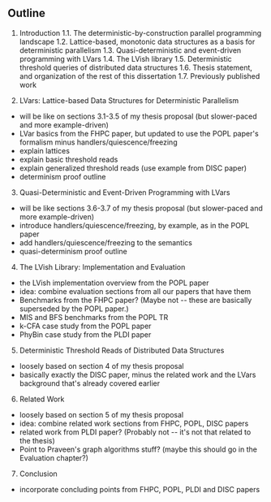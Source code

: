 ## Outline

1. Introduction
  1.1. The deterministic-by-construction parallel programming landscape
  1.2. Lattice-based, monotonic data structures as a basis for deterministic parallelism
  1.3. Quasi-deterministic and event-driven programming with LVars
  1.4. The LVish library
  1.5. Deterministic threshold queries of distributed data structures
  1.6. Thesis statement, and organization of the rest of this dissertation
  1.7. Previously published work

2. LVars: Lattice-based Data Structures for Deterministic Parallelism
  * will be like on sections 3.1-3.5 of my thesis proposal (but slower-paced and more example-driven)
  * LVar basics from the FHPC paper, but updated to use the POPL paper's formalism minus handlers/quiescence/freezing
  * explain lattices
  * explain basic threshold reads
  * explain generalized threshold reads (use example from DISC paper)
  * determinism proof outline

3. Quasi-Deterministic and Event-Driven Programming with LVars
  * will be like sections 3.6-3.7 of my thesis proposal (but slower-paced and more example-driven)
  * introduce handlers/quiescence/freezing, by example, as in the POPL paper
  * add handlers/quiescence/freezing to the semantics
  * quasi-determinism proof outline

4. The LVish Library: Implementation and Evaluation
  * the LVish implementation overview from the POPL paper
  * idea: combine evaluation sections from all our papers that have them
  * Benchmarks from the FHPC paper?  (Maybe not -- these are basically superseded by the POPL paper.)
  * MIS and BFS benchmarks from the POPL TR
  * k-CFA case study from the POPL paper
  * PhyBin case study from the PLDI paper

5. Deterministic Threshold Reads of Distributed Data Structures
  * loosely based on section 4 of my thesis proposal
  * basically exactly the DISC paper, minus the related work and the LVars background that's already covered earlier

6. Related Work
  * loosely based on section 5 of my thesis proposal
  * idea: combine related work sections from FHPC, POPL, DISC papers
  * related work from PLDI paper?  (Probably not -- it's not that related to the thesis)
  * Point to Praveen's graph algorithms stuff? (maybe this should go in the Evaluation chapter?)

7. Conclusion
  * incorporate concluding points from FHPC, POPL, PLDI and DISC papers

